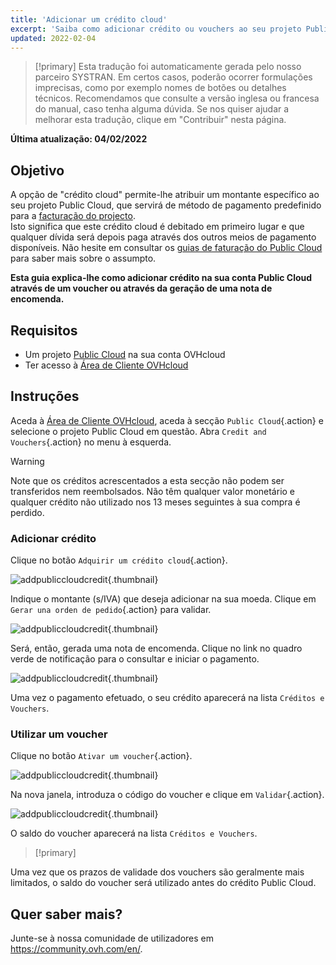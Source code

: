 ```yaml
---
title: 'Adicionar um crédito cloud'
excerpt: 'Saiba como adicionar crédito ou vouchers ao seu projeto Public Cloud'
updated: 2022-02-04
---
```


> [!primary]
> Esta tradução foi automaticamente gerada pelo nosso parceiro SYSTRAN. Em certos casos, poderão ocorrer formulações imprecisas, como por exemplo nomes de botões ou detalhes técnicos. Recomendamos que consulte a versão inglesa ou francesa do manual, caso tenha alguma dúvida. Se nos quiser ajudar a melhorar esta tradução, clique em "Contribuir" nesta página.
>


**Última atualização: 04/02/2022**

## Objetivo

A opção de "crédito cloud" permite-lhe atribuir um montante específico ao seu projeto Public Cloud, que servirá de método de pagamento predefinido para a [facturação do projecto](/pages/platform/public-cloud/analyze_billing).<br>
Isto significa que este crédito cloud é debitado em primeiro lugar e que qualquer dívida será depois paga através dos outros meios de pagamento disponíveis. Não hesite em consultar os [guias de faturação do Public Cloud](https://docs.ovh.com/pt/billing/) para saber mais sobre o assumpto.

**Esta guia explica-lhe como adicionar crédito na sua conta Public Cloud através de um voucher ou através da geração de uma nota de encomenda.**

## Requisitos

- Um projeto [Public Cloud](https://www.ovhcloud.com/pt/public-cloud/) na sua conta OVHcloud
- Ter acesso à [Área de Cliente OVHcloud](https://www.ovh.com/auth/?action=gotomanager&from=https://www.ovh.pt/&ovhSubsidiary=pt)

## Instruções

Aceda à [Área de Cliente OVHcloud](https://www.ovh.com/auth/?action=gotomanager&from=https://www.ovh.pt/&ovhSubsidiary=pt), aceda à secção `Public Cloud`{.action} e selecione o projeto Public Cloud em questão. Abra `Credit and Vouchers`{.action} no menu à esquerda.

> [!warning]
>
Note que os créditos acrescentados a esta secção não podem ser transferidos nem reembolsados. Não têm qualquer valor monetário e qualquer crédito não utilizado nos 13 meses seguintes à sua compra é perdido.
>

### Adicionar crédito

Clique no botão `Adquirir um crédito cloud`{.action}.

![addpubliccloudcredit](images/cloudcredit1.png){.thumbnail}

Indique o montante (s/IVA) que deseja adicionar na sua moeda. Clique em `Gerar una orden de pedido`{.action} para validar.

![addpubliccloudcredit](images/cloudcredit2.png){.thumbnail}

Será, então, gerada uma nota de encomenda. Clique no link no quadro verde de notificação para o consultar e iniciar o pagamento.

![addpubliccloudcredit](images/cloudcredit3.png){.thumbnail}

Uma vez o pagamento efetuado, o seu crédito aparecerá na lista `Créditos e Vouchers`.

### Utilizar um voucher

Clique no botão `Ativar um voucher`{.action}.

![addpubliccloudcredit](images/voucher1.png){.thumbnail}

Na nova janela, introduza o código do voucher e clique em `Validar`{.action}.

![addpubliccloudcredit](images/voucher2.png){.thumbnail}

O saldo do voucher aparecerá na lista `Créditos e Vouchers`.

> [!primary]
>
Uma vez que os prazos de validade dos vouchers são geralmente mais limitados, o saldo do voucher será utilizado antes do crédito Public Cloud.
>

## Quer saber mais?

Junte-se à nossa comunidade de utilizadores em <https://community.ovh.com/en/>.